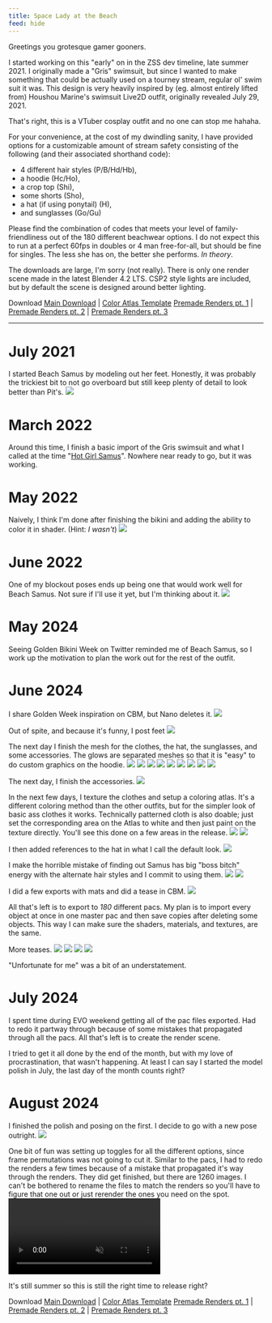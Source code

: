 ```yaml
---
title: Space Lady at the Beach
feed: hide
---
```

Greetings you grotesque gamer gooners.

I started working on this "early" on in the ZSS dev timeline, late summer 2021. I originally made a "Gris" swimsuit, but since I wanted to make something that could be actually used on a tourney stream, regular ol' swim suit it was. This design is very heavily inspired by (eg. almost entirely lifted from) Houshou Marine's swimsuit Live2D outfit, originally revealed July 29, 2021. 

That's right, this is a VTuber cosplay outfit and no one can stop me hahaha.

For your convenience, at the cost of my dwindling sanity, I have provided options for a customizable amount of stream safety consisting of the following (and their associated shorthand code):

- 4 different hair styles (P/B/Hd/Hb),
- a hoodie (Hc/Ho),
- a crop top (Shi),
- some shorts (Sho),
- a hat (if using ponytail) (H),
- and sunglasses (Go/Gu)

Please find the combination of codes that meets your level of family-friendliness out of the 180 different beachwear options. I do not expect this to run at a perfect 60fps in doubles or 4 man free-for-all, but should be fine for singles. The less she has on, the better she performs. *In theory*.

The downloads are large, I'm sorry (not really). There is only one render scene made in the latest Blender 4.2 LTS. CSP2 style lights are included, but by default the scene is designed around better lighting.

Download
[Main Download](/assets/archive/ZSSBeach.zip) | [Color Atlas Template](/assets/img/Space-Lady-at-the-Beach/ColorAtlasTemplate.png)
[Premade Renders pt. 1](/assets/archive/ZSSBeach-Render.7z.001) | [Premade Renders pt. 2](/assets/archive/ZSSBeach-Render.7z.002) | [Premade Renders pt. 3](/assets/archive/ZSSBeach-Render.7z.003)


---
# July 2021
I started Beach Samus by modeling out her feet. Honestly, it was probably the trickiest bit to not go overboard but still keep plenty of detail to look better than Pit's.
<img src="/assets/img/Space-Lady-at-the-Beach/Pasted_image_20240626052330.png" loading="lazy"/>

# March 2022
Around this time, I finish a basic import of the Gris swimsuit and what I called at the time "[Hot Girl Samus](https://www.youtube.com/watch?v=FbcLcSY2au4)". Nowhere near ready to go, but it was working.

# May 2022
Naively, I think I'm done after finishing the bikini and adding the ability to color it in shader. (Hint: *I wasn't*)
<img src="/assets/img/Space-Lady-at-the-Beach/Pasted_image_20240626052820.png" loading="lazy">

# June 2022
One of my blockout poses ends up being one that would work well for Beach Samus. Not sure if I'll use it yet, but I'm thinking about it.
<img src="/assets/img/Space-Lady-at-the-Beach/Pasted_image_20240626053015.png" loading="lazy">

# May 2024
Seeing Golden Bikini Week on Twitter reminded me of Beach Samus, so I work up the motivation to plan the work out for the rest of the outfit.

# June 2024
I share Golden Week inspiration on CBM, but Nano deletes it.
<img src="/assets/img/Space-Lady-at-the-Beach/Pasted_image_20240626053728.png" loading="lazy">

Out of spite, and because it's funny, I post feet 
<img src="/assets/img/Space-Lady-at-the-Beach/Pasted_image_20240626053754.png" loading="lazy">

The next day I finish the mesh for the clothes, the hat, the sunglasses, and some accessories. The glows are separated meshes so that it is "easy" to do custom graphics on the hoodie.
<img src="/assets/img/Space-Lady-at-the-Beach/Pasted_image_20240626053848.png" loading="lazy">
<img src="/assets/img/Space-Lady-at-the-Beach/Pasted_image_20240626053901.png" loading="lazy">
<img src="/assets/img/Space-Lady-at-the-Beach/Pasted_image_20240626053926.png" loading="lazy">
<img src="/assets/img/Space-Lady-at-the-Beach/Pasted_image_20240626053956.png" loading="lazy">
<img src="/assets/img/Space-Lady-at-the-Beach/Pasted_image_20240626054003.png" loading="lazy">
<img src="/assets/img/Space-Lady-at-the-Beach/Pasted_image_20240626054011.png" loading="lazy">
<img src="/assets/img/Space-Lady-at-the-Beach/Pasted_image_20240626054016.png" loading="lazy">
<img src="/assets/img/Space-Lady-at-the-Beach/Pasted_image_20240626054025.png" loading="lazy">
<img src="/assets/img/Space-Lady-at-the-Beach/Pasted_image_20240626054100.png" loading="lazy">

The next day, I finish the accessories.
<img src="/assets/img/Space-Lady-at-the-Beach/Pasted_image_20240626054149.png" loading="lazy">

In the next few days, I texture the clothes and setup a coloring atlas. It's a different coloring method than the other outfits, but for the simpler look of basic ass clothes it works. Technically patterned cloth is also doable; just set the corresponding area on the Atlas to white and then just paint on the texture directly. You'll see this done on a few areas in the release.
<img src="/assets/img/Space-Lady-at-the-Beach/Pasted_image_20240626054247.png" loading="lazy">
<img src="/assets/img/Space-Lady-at-the-Beach/Pasted_image_20240626054253.png" loading="lazy">

I then added references to the hat in what I call the default look.
<img src="/assets/img/Space-Lady-at-the-Beach/Pasted_image_20240626054324.png" loading="lazy">

I make the horrible mistake of finding out Samus has big "boss bitch" energy with the alternate hair styles and I commit to using them.
<img src="/assets/img/Space-Lady-at-the-Beach/Pasted_image_20240626054406.png" loading="lazy">
<img src="/assets/img/Space-Lady-at-the-Beach/Pasted_image_20240626054412.png" loading="lazy">

I did a few exports with mats and did a tease in CBM.
<img src="/assets/img/Space-Lady-at-the-Beach/Pasted_image_20240626054445.png" loading="lazy">

All that's left is to export to *180* different pacs. My plan is to import every object at once in one master pac and then save copies after deleting some objects. This way I can make sure the shaders, materials, and textures, are the same.

More teases.
<img src="/assets/img/Space-Lady-at-the-Beach/Pasted_image_20240802221953.png" loading="lazy">
<img src="/assets/img/Space-Lady-at-the-Beach/Pasted_image_20240802222010.png" loading="lazy">
<img src="/assets/img/Space-Lady-at-the-Beach/Pasted_image_20240802222024.png" loading="lazy">
<img src="/assets/img/Space-Lady-at-the-Beach/Pasted_image_20240802222041.png" loading="lazy">

"Unfortunate for me" was a bit of an understatement.

# July 2024
I spent time during EVO weekend getting all of the pac files exported. Had to redo it partway through because of some mistakes that propagated through all the pacs. All that's left is to create the render scene.

I tried to get it all done by the end of the month, but with my love of procrastination, that wasn't happening. At least I can say I started the model polish in July, the last day of the month counts right?

# August 2024
I finished the polish and posing on the first. I decide to go with a new pose outright. 
<img src="/assets/img/Space-Lady-at-the-Beach/Pasted_image_20240802222147.png" loading="lazy">

One bit of fun was setting up toggles for all the different options, since frame permutations was not going to cut it.
Similar to the pacs, I had to redo the renders a few times because of a mistake that propagated it's way through the renders. They did get finished, but there are 1260 images. I can't be bothered to rename the files to match the renders so you'll have to figure that one out or just rerender the ones you need on the spot.
<video autoplay muted loop>
	<source src="/assets/img/Space-Lady/Screen_Recording_2024-08-01 023152_1.mp4" type="video/mp4">
	Your browser does not support the video tag.
</video>

It's still summer so this is still the right time to release right?

Download
[Main Download](/assets/archive/ZSSBeach.zip) | [Color Atlas Template](/assets/img/Space-Lady-at-the-Beach/ColorAtlasTemplate.png)
[Premade Renders pt. 1](/assets/archive/ZSSBeach-Render.7z.001) | [Premade Renders pt. 2](/assets/archive/ZSSBeach-Render.7z.002) | [Premade Renders pt. 3](/assets/archive/ZSSBeach-Render.7z.003)